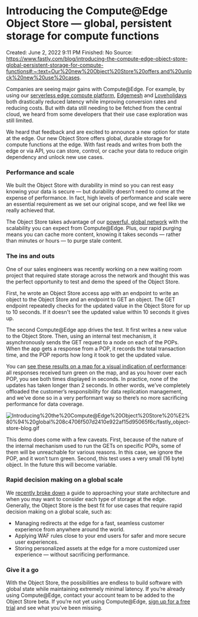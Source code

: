 # Introducing the Compute@Edge Object Store — global, persistent storage for compute functions

Created: June 2, 2022 9:11 PM
Finished: No
Source: https://www.fastly.com/blog/introducing-the-compute-edge-object-store-global-persistent-storage-for-compute-functions#:~:text=Our%20new%20Object%20Store%20offers,and%20unlock%20new%20use%20cases.

Companies are seeing major gains with Compute@Edge. For example, by using our [serverless edge compute platform](https://www.fastly.com/products/edge-compute/serverless), [Edgemesh](https://www.fastly.com/customers/edgemesh) and [Loveholidays](https://www.fastly.com/customers/loveholidays) both drastically reduced latency while improving conversion rates and reducing costs. But with data still needing to be fetched from the central cloud, we heard from some developers that their use case exploration was still limited.

We heard that feedback and are excited to announce a new option for state at the edge. Our new Object Store offers global, durable storage for compute functions at the edge. With fast reads and writes from both the edge or via API, you can store, control, or cache your data to reduce origin dependency and unlock new use cases.

### Performance and scale

We built the Object Store with durability in mind so you can rest easy knowing your data is secure — but durability doesn’t need to come at the expense of performance. In fact, high levels of performance and scale were an essential requirement as we set our original scope, and we feel like we really achieved that.

The Object Store takes advantage of our [powerful, global network](https://www.fastly.com/products/cdn) with the scalability you can expect from Compute@Edge. Plus, our rapid purging means you can cache more content, knowing it takes seconds — rather than minutes or hours — to purge stale content.

### The ins and outs

One of our sales engineers was recently working on a new waiting room project that required state storage across the network and thought this was the perfect opportunity to test and demo the speed of the Object Store.

First, he wrote an Object Store access app with an endpoint to write an object to the Object Store and an endpoint to GET an object. The GET endpoint repeatedly checks for the updated value in the Object Store for up to 10 seconds. If it doesn't see the updated value within 10 seconds it gives up.

The second Compute@Edge app drives the test. It first writes a new value to the Object Store. Then, using an internal test mechanism, it asynchronously sends the GET request to a node on each of the POPs. When the app gets a response from a POP, it records the total transaction time, and the POP reports how long it took to get the updated value.

You can [see these results on a map for a visual indication of performance](https://object-store-tester.edgecompute.app/): all responses received turn green on the map, and as you hover over each POP, you see both times displayed in seconds. In practice, none of the updates has taken longer than 2 seconds. In other words, we’ve completely offloaded the customer’s responsibility for data replication management, and we’ve done so in a very performant way so there’s no more sacrificing performance for data coverage.

![Introducing%20the%20Compute@Edge%20Object%20Store%20%E2%80%94%20global%208c4706f507d2410e922af15d95065f6c/fastly_object-store-blog.gif](Introducing%20the%20Compute@Edge%20Object%20Store%20%E2%80%94%20global%208c4706f507d2410e922af15d95065f6c/fastly_object-store-blog.gif)

This demo does come with a few caveats. First, because of the nature of the internal mechanism used to run the GETs on specific POPs, some of them will be unreachable for various reasons. In this case, we ignore the POP, and it won’t turn green. Second, this test uses a very small (16 byte) object. In the future this will become variable.

### Rapid decision making on a global scale

We [recently broke down](https://www.fastly.com/blog/three-questions-that-make-edge-state-easier-to-design) a guide to approaching your state architecture and when you may want to consider each type of storage at the edge. Generally, the Object Store is the best fit for use cases that require rapid decision making on a global scale, such as:

- Managing redirects at the edge for a fast, seamless customer experience from anywhere around the world.
- Applying WAF rules close to your end users for safer and more secure user experiences.
- Storing personalized assets at the edge for a more customized user experience — without sacrificing performance.

### Give it a go

With the Object Store, the possibilities are endless to build software with global state while maintaining extremely minimal latency. If you’re already using Compute@Edge, contact your account team to be added to the Object Store beta. If you’re not yet using Compute@Edge, [sign up for a free trial](https://www.fastly.com/signup/edge-compute) and see what you’ve been missing.